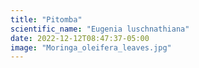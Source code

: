 ```yaml
---
title: "Pitomba"
scientific_name: "Eugenia luschnathiana"
date: 2022-12-12T08:47:37-05:00
image: "Moringa_oleifera_leaves.jpg"
---
```



